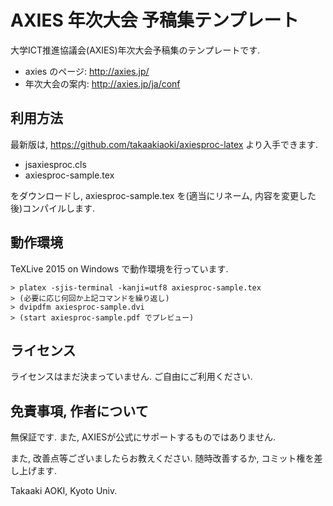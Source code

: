 # AXIES 年次大会 予稿集テンプレート

大学ICT推進協議会(AXIES)年次大会予稿集のテンプレートです.

- axies のページ: http://axies.jp/
- 年次大会の案内: http://axies.jp/ja/conf

## 利用方法

最新版は, https://github.com/takaakiaoki/axiesproc-latex より入手できます.

- jsaxiesproc.cls
- axiesproc-sample.tex

をダウンロードし, axiesproc-sample.tex を(適当にリネーム, 内容を変更した後)コンパイルします.

## 動作環境

TeXLive 2015 on Windows で動作環境を行っています. 

    > platex -sjis-terminal -kanji=utf8 axiesproc-sample.tex
    > (必要に応じ何回か上記コマンドを繰り返し)
    > dvipdfm axiesproc-sample.dvi
    > (start axiesproc-sample.pdf でプレビュー)

## ライセンス

ライセンスはまだ決まっていません. ご自由にご利用ください.

## 免責事項, 作者について

無保証です. また, AXIESが公式にサポートするものではありません.

また, 改善点等ございましたらお教えください. 随時改善するか, コミット権を差し上げます.

Takaaki AOKI, Kyoto Univ.
